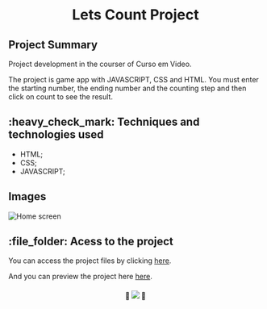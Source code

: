 <h1 align="center">Lets Count Project</h1>
<h2>Project Summary</h2>
<p>Project development in the courser of Curso em Video.</p>
<p>The project is game app with JAVASCRIPT, CSS and HTML. You must enter the starting number, the ending number and the counting step and then click on count to see the result. </p> 
<h2>:heavy_check_mark:  Techniques and technologies used</h2>
<ul>
 <li>HTML;</li>
 <li>CSS;</li>
 <li>JAVASCRIPT;</li>
</ul>
<h2>Images</h2>
<img src="https://user-images.githubusercontent.com/97169087/194850619-9b78e9df-ef8f-497a-89ee-cf4fd5172ac7.png" alt="Home screen"/>

<h2>:file_folder: Acess to the project</h2>

<p>You can access the project files by clicking <a href="https://github.com/PHDevss/Projeto-Vamos-Contar/">here</a>.</p> 
<p>And you can preview the project here <a href="https://phdevss.github.io/Projeto-Vamos-Contar/" target="_blank">here</a>.</p> 
<h4 align="center"> 
  🚧 <img src="http://img.shields.io/static/v1?label=STATUS&message=FINISHED&color=GREEN&style=for-the-badge" /> 🚧
